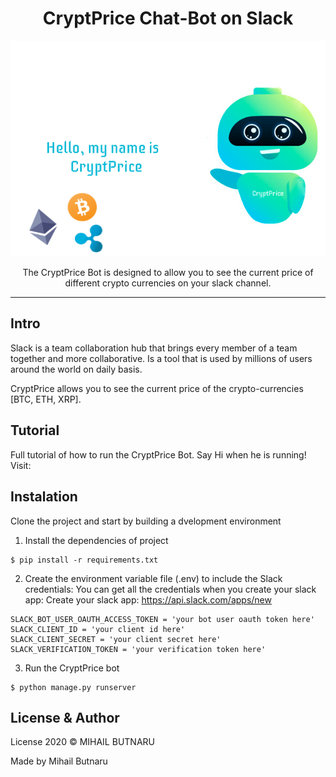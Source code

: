 <div align="center">
<h1> CryptPrice Chat-Bot on Slack</h1>

![CryptPrce Chat Bot](https://github.com/MihailButnaru/cryptprice/blob/develop/images/cryptprice_bot.png)

<p1>The CryptPrice Bot is designed to allow you to see the current price
of different crypto currencies on your slack channel.</p1>
</div>
<hr/>


## Intro
Slack is a team collaboration hub that brings every member of a team
together and more collaborative. Is a tool that is used by millions of
users around the world on daily basis.

CryptPrice allows you to see the current price of the crypto-currencies [BTC, ETH, XRP].

## Tutorial
Full tutorial of how to run the CryptPrice Bot. Say Hi when he is running!
Visit: 


## Instalation
Clone the project and start by building a dvelopment environment
1. Install the dependencies of project
```
$ pip install -r requirements.txt
```
2. Create the environment variable file (.env) to include
the Slack credentials:
You can get all the credentials when you create your slack app: Create your slack app: https://api.slack.com/apps/new
```
SLACK_BOT_USER_OAUTH_ACCESS_TOKEN = 'your bot user oauth token here'
SLACK_CLIENT_ID = 'your client id here'
SLACK_CLIENT_SECRET = 'your client secret here'
SLACK_VERIFICATION_TOKEN = 'your verification token here'
```
3. Run the CryptPrice bot
```
$ python manage.py runserver
```

## License & Author
License 2020 © MIHAIL BUTNARU

Made by Mihail Butnaru
